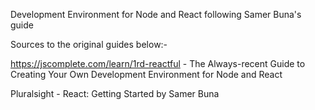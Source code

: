 Development Environment for Node and React following Samer Buna's guide

Sources to the original guides below:-

https://jscomplete.com/learn/1rd-reactful - 
The Always-recent Guide to Creating Your Own Development Environment for Node and React

Pluralsight - React: Getting Started by Samer Buna
